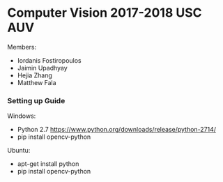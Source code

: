 # Computer Vision 2017-2018 USC AUV

 Members:
 * Iordanis Fostiropoulos
 * Jaimin Upadhyay
 * Hejia Zhang
 * Matthew Fala

### Setting up Guide

Windows:
 * Python 2.7 https://www.python.org/downloads/release/python-2714/
 * pip install opencv-python
 
Ubuntu:
 * apt-get install python
 * pip install opencv-python
 

